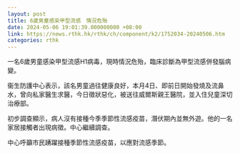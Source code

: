 ```yaml
---
layout: post
title: 6歲男童感染甲型流感　情況危殆
date: 2024-05-06 19:01:39.000000000 +08:00
link: https://news.rthk.hk/rthk/ch/component/k2/1752034-20240506.htm
categories: rthk
---
```


一名6歲男童感染甲型流感H1病毒，現時情況危殆，臨床診斷為甲型流感併發腦病變。

衞生防護中心表示，該名男童過往健康良好，本月4日、即前日開始發燒及流鼻水，曾向私家醫生求醫，今日徵狀惡化，被送往威爾斯親王醫院，並入住兒童深切治療部。

初步調查顯示，病人沒有接種今季季節性流感疫苗，潛伏期內並無外遊。他的一名家居接觸者出現病徵。中心繼續調查。

中心呼籲市民踴躍接種季節性流感疫苗，以應對流感季節。
